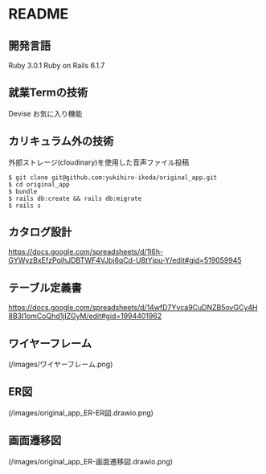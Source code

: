 # README

開発言語
----------
Ruby 3.0.1
Ruby on Rails 6.1.7

就業Termの技術
----------
Devise
お気に入り機能

カリキュラム外の技術
----------
外部ストレージ(cloudinary)を使用した音声ファイル投稿

```
$ git clone git@github.com:yukihiro-ikeda/original_app.git
$ cd original_app
$ bundle
$ rails db:create && rails db:migrate
$ rails s
```

カタログ設計
-----------
https://docs.google.com/spreadsheets/d/1l6h-GYWyzBxEfzPqihJDBTWF4VJbj6qCd-U8tYjpu-Y/edit#gid=519059945

テーブル定義書
-----------
https://docs.google.com/spreadsheets/d/14wfD7Yvca9CuDNZB5ovGCy4H8B3I1omCoQhd1jIZGyM/edit#gid=1994401962

ワイヤーフレーム
-----------
(/images/ワイヤーフレーム.png) 

ER図
-----------
(/images/original_app_ER-ER図.drawio.png) 

画面遷移図
-----------
(/images/original_app_ER-画面遷移図.drawio.png) 